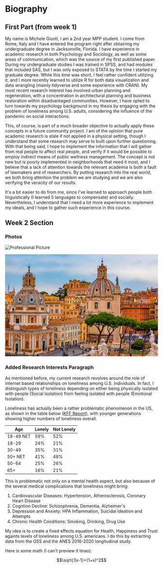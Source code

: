 # Biography

## First Part (from week 1)

My name is Michele Giunti, I am a 2nd year MPP student. I come from Rome, Italy and I have entered the program right after obtaining my undergraduate degree in Jacksonville, Florida.
I have experience in academic research in both Psychology and Sociology, as well as some areas of communication, which was the source of my first published paper.
During my undergraduate studies I was trained in SPSS, and had modules that included SAS, but I was only exposed to STATA by the time I started my graduate degree.
While this time was short, I feel rather confident utilizing it, and I more recently learned to utilize R for both data visualization and data wrangling (mainly tidyverse and some experience with CRAN).
My most recent research interest has involved urban planning and regeneration, with a concentration in architectural planning and business restoration within disadvantaged communities.
However, I have opted to turn towards my psychology background in my thesis by engaging with the problem of loneliness among U.S. adults, considering the influence of the pandemic on social interactions.

This, of course, is part of a much broader objective to actually apply these concepts in a future community project.
I am of the opinion that pure academic research is stale if not applied in a physical setting, though I understand that some research may serve to built upon further questioning.
With that being said, I hope to implement the information that I will gather from real people to affect real people, and verify if it would be possible to employ indirect means of public wellness management.
The concept is not new but is poorly implemented in neighborhoods that need it most, and I believe that a lack of attention towards the relevant academia is both a fault of lawmakers and of researchers.
By putting research into the real world, we both bring attention the problem we are studying and we are also verifying the veracity of our results.

It's a bit easier to do from me, since I've learned to approach people both linguistically (I learned 5 languages to compensate) and socially.
Nevertheless, I understand that I need a lot more experience to implement my ideals, and I hope to gather such experience in this course.

## Week 2 Section

### Photos

![Professional Picture](img/picture_michele.png)

![My City](img/rome.png)

### Added Research Interests Paragraph

As mentioned before, my current research revolves around the role of internet based relationships on loneliness among U.S. individuals.
In fact, I distinguish types of loneliness depending on either being physically isolated with people (Social Isolation) from feeling isolated with people (Emotional Isolation).

Loneliness has actually been a rather problematic phenomenon in the US, as shown in the table below ([KFF Report](https://www.kff.org/report-section/loneliness-and-social-isolation-in-the-united-states-the-united-kingdom-and-japan-an-international-survey-section-1/ "KFF Report")), with younger generations showing higher numbers of loneliness overall.

|Age|Lonely|Not Lonely|
|----|----|----|
|18-49 NET|59%|52%|
|18-29|24%|21%|
|30-49|35%|31%|
|50+ NET|41%|48%|
|50-64|25%|26%|
|65+|16%|21%|

This is problematic not only on a mental health aspect, but also because of the several medical complications that loneliness might bring:

<ol>
<li>Cardiovascular Diseases: Hypertension, Atherosclerosis, Coronary Heart Disease</li>
<li>Cogntion Decline: Schizophrenia, Dementia, Alzheimer's</li>
<li>Depression and Anxiety: HPA Inflammation, Suicidal Ideation and Attempts</li>
<li>Chronic Health Conditions: Smoking, Drinking, Drug Use</li>
</ol>

My idea is to create a fixed effects equation for Health, Happiness and Trust againts levels of loneliness among U.S. americans. I do this by extracting data from the GSS and the ANES 2016-2020 longitudinal study.

Here is some math (I can't preview it lmao).

```math
\sqrt{3x-1}+(1+x)^2
```
